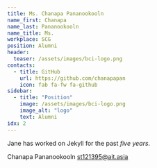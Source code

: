 ```yaml
---
title: Ms. Chanapa Pananookooln
name_first: Chanapa
name_last: Pananookooln
name_title: Ms.
workplace: SCG
position: Alumni
header:
  teaser: /assets/images/bci-logo.png
contacts:
  - title: GitHub
    url: https://github.com/chanapapan
    icon: fab fa-fw fa-github
sidebar:
  - title: "Position"
    image: /assets/images/bci-logo.png
    image_alt: "logo"
    text: Alumni
idx: 2
---
```

Jane has worked on Jekyll for the past *five years*.

Chanapa Pananookooln <st121395@ait.asia>